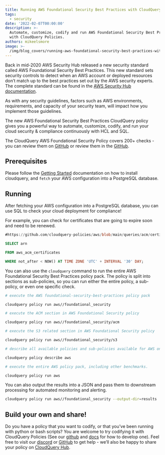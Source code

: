 ```yaml
---
title: Running AWS Foundational Security Best Practices with CloudQuery Policies
tags:
  - security
date: '2022-02-07T00:00:00'
description: >-
  Automate, customize, codify and run AWS Foundational Security Best Practices
  with CloudQuery Policies.
authors: mikeelsmore
image: >-
  /img/blog_covers/running-aws-foundational-security-best-practices-with-cloudquery-policies.jpg
---
```


Back in mid-2020 AWS Security Hub released a new security standard called AWS Foundational Security Best Practices. This new standard sets security controls to detect when an AWS account or deployed resources don’t match up to the best practices set out by the AWS security experts. The complete standard can be found in the [AWS Security Hub documentation](https://docs.aws.amazon.com/securityhub/latest/userguide/securityhub-standards-fsbp.html).

As with any security guidelines, factors such as AWS environments, requirements, and capacity of your security team, will impact how you implement those guidelines.

The new AWS Foundational Security Best Practices CloudQuery policy gives you a powerful way to automate, customize, codify, and run your cloud security & compliance continuously with HCL and SQL.

The CloudQuery AWS Foundational Security Policy covers 200+ checks - you can review them on [GitHub](https://github.com/cloudquery-policies/aws/tree/main/foundational_security) or review them in the [GitHub](https://github.com/cloudquery/cq-provider-aws/tree/main/policies/foundational_security).

<!--truncate-->
## Prerequisites

Please follow the [Getting Started](https://docs.cloudquery.io/docs/getting-started/getting-started-with-aws) documentation on how to install cloudquery, and `fetch` your AWS configuration into a PostgreSQL database.

## Running

After fetching your AWS configuration into a PostgreSQL database, you can use SQL to check your cloud deployment for compliance!

For example, you can check for certificates that are going to expire soon and need to be renewed.

```sql
#https://github.com/cloudquery-policies/aws/blob/main/queries/acm/certificates_should_be_renewed.sql

SELECT arn

FROM aws_acm_certificates

WHERE not_after < NOW() AT TIME ZONE 'UTC' + INTERVAL '30' DAY;
```

You can also use the `cloudquery` command to run the entire AWS Foundational Security Best Practices policy pack. The policy is split into sections as sub-policies, so you can run either the entire policy, a sub-policy, or even one specific check.

```bash
# execute the AWS foundational-security-best-practices policy pack

cloudquery policy run aws//foundational_security

# execute the ACM section in AWS Foundational Security policy

cloudquery policy run aws//foundational_security/acm

# execute the S3 related section in AWS Foundational Security policy

cloudquery policy run aws//foundational_security/s3

# describe all available policies and sub-policies available for AWS on cloudquery

cloudquery policy describe aws

# execute the entire AWS policy pack, including other benchmarks.

cloudquery policy run aws
```

You can also output the results into a JSON and pass them to downstream processing for automated monitoring and alerting.

```bash
cloudquery policy run aws//foundational_security --output-dir=results
```

## Build your own and share!

Do you have a policy that you want to codify, or that you’ve been running with python or bash scripts? You are welcome to try codifying it with CloudQuery Policies (See our [github](https://github.com/cloudquery-policies/aws) and [docs](https://docs.cloudquery.io/docs/policies) for how to develop one). Feel free to visit our [discord](https://cloudquery.io/discord) or [GitHub](https://github.com/cloudquery) to get help - we’ll also be happy to share your policy on [CloudQuery Hub](https://hub.cloudquery.io/).
